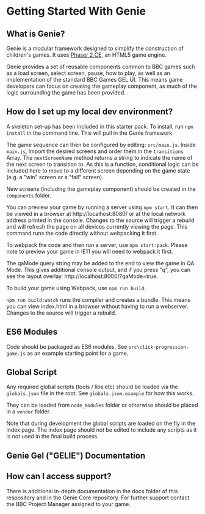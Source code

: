 # Getting Started With Genie

## What is Genie?

Genie is a modular framework designed to simplify the construction of children's games. It uses [Phaser 2 CE](https://phaser.io/), an HTML5 game engine.

Genie provides a set of reusable components common to BBC games such as a load screen, select screen, pause, how to play, as well as an implementation of the standard BBC Games GEL UI. This means game developers can focus on creating the gameplay component, as much of the logic surrounding the game has been provided.

## How do I set up my local dev environment?

A skeleton set-up has been included in this starter pack. To install, run `npm install` in the command line. This will pull in the Genie framework.

The game sequence can then be configured by editing: `src/main.js`. Inside `main.js`, Import the desired screens and order them in the `transitions` Array. The `nextScreenName` method returns a string to indicate the name of the next screen to transition to. As this is a function, conditional logic can be included here to move to a different screen depending on the game state (e.g. a "win" screen or a "fail" screen).

New screens (including the gameplay component) should be created in the `components` folder.

You can preview your game by running a server using `npm start`. It can then be viewed in a browser at http://localhost:8080/ or at the local network address printed in the console. Changes to the source will trigger a rebuild and will refresh the page on all devices currently viewing the page. This command runs the code directly without webpacking it first.

To webpack the code and then run a server, use `npm start:pack`. Please note to preview your game in IE11 you will need to webpack it first.

The qaMode query string may be added to the end to view the game in QA Mode. This gives additional console output, and if you press "q", you can see the layout overlay. http://localhost:8000/?qaMode=true.

To build your game using Webpack, use `npm run build`.

`npm run build:watch` runs the compiler and creates a bundle. This means you can view index.html in a browser without having to run a webserver. Changes to the source will trigger a rebuild.

## ES6 Modules

Code should be packaged as ES6 modules.
See `src\click-progression-game.js` as an example starting point for a game.

## Global Script

Any required global scripts (tools / libs etc) should be loaded via the `globals.json` file in the root.
See `globals.json.example` for how this works.

They can be loaded from `node_modules` folder or otherwise should be placed in a `vendor` folder.

Note that during development the global scripts are loaded on the fly in the index page.
The index page should not be edited to include any scripts as it is not used in the final build process.

## Genie Gel ("GELIE") Documentation

## How can I access support?

There is additional in-depth documentation in the docs folder of this respository and in the Genie Core repository. For further support contact the BBC Project Manager assigned to your game.
